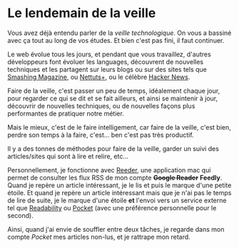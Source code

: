 # Le lendemain de la veille

Vous avez déjà entendu parler de la *veille technologique*. On vous a bassiné avec ça tout au long de vos études. Et bien c'est pas fini, il faut continuer.

Le web évolue tous les jours, et pendant que vous travaillez, d'autres développeurs font évoluer les languages, découvrent de nouvelles techniques et les partagent sur leurs blogs ou sur des sites tels que [Smashing Magazine](http://www.smashingmagazine.com), ou [Nettuts+](http://net.tutsplus.com), ou le célèbre [Hacker News](https://news.ycombinator.com).

Faire de la veille, c'est passer un peu de temps, idéalement chaque jour, pour regarder ce qui se dit et se fait ailleurs, et ainsi se maintenir à jour, découvrir de nouvelles techniques, ou de nouvelles façons plus performantes de pratiquer notre métier.

Mais le mieux, c'est de le faire intelligement, car faire de la veille, c'est bien, perdre son temps à la faire, c'est… ben c'est pas très productif.

Il y a des tonnes de méthodes pour faire de la veille, garder un suivi des articles/sites qui sont à lire et relire, etc…

Personnellement, je fonctionne avec [Reeder](http://reederapp.com/mac/), une application mac qui permet de consulter les flux RSS de mon compte ~~**Google Reader**~~ **Feedly**.
Quand je repère un article intéressant, je le lis et puis le marque d'une petite étoile.
Et quand je repère un article intéressant mais que je n'ai pas le temps de lire de suite, je le marque d'une étoile **et** l'envoi vers un service externe tel que [Readability](http://readability.com/) ou [Pocket](http://getpocket.com/) (avec une préférence personnelle pour le second).

Ainsi, quand j'ai envie de souffler entre deux tâches, je regarde dans mon compte *Pocket* mes articles non-lus, et je rattrape mon retard.
